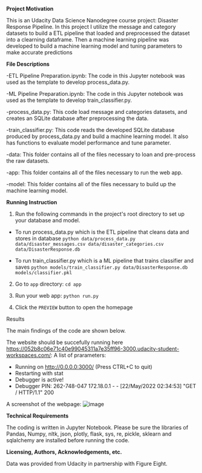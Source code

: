 **Project Motivation**

This is an Udacity Data Science Nanodegree course project: Disaster Response Pipeline. In this project I utilize the message and category datasets to build a ETL pipeline that
loaded and preprocessed the dataset into a clearning dataframe. Then a machine learning pipeline was developed to build a machine learning model and tuning parameters to
make accurate predictions

**File Descriptions**

-ETL Pipeline Preparation.ipynb: The code in this Jupyter notebook was used as the template to develop process_data.py.

-ML Pipeline Preparation.ipynb: The code in this Jupyter notebook was used as the template to develop train_classifier.py. 

-process_data.py: This code load message and categories datasets, and creates an SQLite database after preprocessing the data.

-train_classifier.py: This code reads the developed SQLite database produced by process_data.py and build a machine learning model. It also has functions to
evaluate model performance and tune parameter.

-data: This folder contains all of the files necessary to loan and pre-process the raw datasets.

-app: This folder contains all of the files necessary to run the web app.

-model: This folder contains all of the files necessary to build up the machine learning model.


**Running Instruction**

1. Run the following commands in the project's root directory to set up your database and model.

- To run process_data.py which is the ETL pipeline that cleans data and stores in database
     `python data/process_data.py data/disaster_messages.csv data/disaster_categories.csv data/DisasterResponse.db`
     
- To run train_classifier.py which is a ML pipeline that trains classifier and saves
     `python models/train_classifier.py data/DisasterResponse.db models/classifier.pkl`

2. Go to `app` directory: `cd app`

3. Run your web app: `python run.py`

4. Click the `PREVIEW` button to open the homepage

Results

The main findings of the code are shown below.

The website should be succefully running here https://052b8c06e71c40e99045311a7e35ff96-3000.udacity-student-workspaces.com/:
A list of prarameters:
 * Running on http://0.0.0.0:3000/ (Press CTRL+C to quit)
 * Restarting with stat
 * Debugger is active!
 * Debugger PIN: 262-748-047
172.18.0.1 - - [22/May/2022 02:34:53] "GET / HTTP/1.1" 200 

A screenshot of the webpage:
![image](https://user-images.githubusercontent.com/42193031/169675836-7e66d7d2-ece6-4571-a786-07ff6ede8872.png)



**Technical Requirements**

The coding is written in Jupyter Notebook. Please be sure the libraries of Pandas, Numpy, nltk, json, plotly, flask, sys, re, pickle, sklearn 
and sqlalchemy are installed before running the code.


**Licensing, Authors, Acknowledgements, etc.**

Data was provided from Udacity in partnership with Figure Eight.
